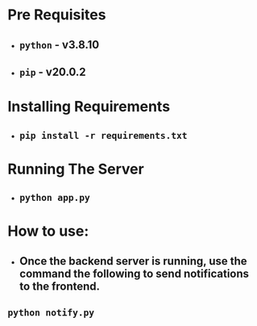 # Pre Requisites

- ## `python` - v3.8.10

- ## `pip` - v20.0.2

# Installing Requirements

- ## `pip install -r requirements.txt`

# Running The Server

- ## `python app.py`

# How to use:

- ## Once the backend server is running, use the command the following to send notifications to the frontend.

## `python notify.py`

